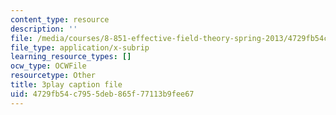 ```yaml
---
content_type: resource
description: ''
file: /media/courses/8-851-effective-field-theory-spring-2013/4729fb54c7955deb865f77113b9fee67_6PrAW28eUpE.vtt
file_type: application/x-subrip
learning_resource_types: []
ocw_type: OCWFile
resourcetype: Other
title: 3play caption file
uid: 4729fb54-c795-5deb-865f-77113b9fee67
---
```

